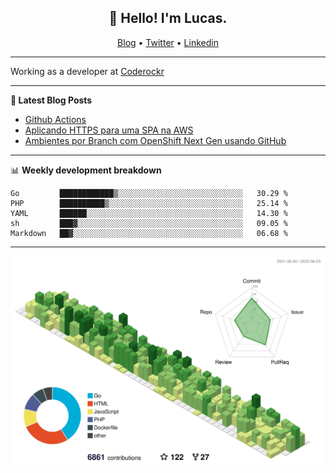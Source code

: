 <h2 align="center">👋 Hello! I'm Lucas.</h2>
<p align="center">
  <a href="https://www.lucassabreu.net.br/">Blog</a> •
  <a href="https://twitter.com/lucassabreu">Twitter</a> •
  <a href="https://www.linkedin.com/in/lucassantosabreu/">Linkedin</a>
</p>

---

Working as a developer at [Coderockr](https://github.com/Coderockr)

---

**📝 Latest Blog Posts**

<!-- BLOG-POST-LIST:START -->
- [Github Actions](https://www.lucassabreu.net.br/post/github-actions/)
- [Aplicando HTTPS para uma SPA na AWS](https://www.lucassabreu.net.br/post/aplicando-https-para-uma-spa-na-aws/)
- [Ambientes por Branch com OpenShift Next Gen usando GitHub](https://www.lucassabreu.net.br/post/ambientes-por-branch-com-openshift-next-gen-usando-github/)
<!-- BLOG-POST-LIST:END -->

---

📊 **Weekly development breakdown**
<!--START_SECTION:waka-->
```text
Go         ████████████▒░░░░░░░░░░░░░░░░░░░░░░░░░░░░   30.29 % 
PHP        ██████████▒░░░░░░░░░░░░░░░░░░░░░░░░░░░░░░   25.14 % 
YAML       ██████░░░░░░░░░░░░░░░░░░░░░░░░░░░░░░░░░░░   14.30 % 
sh         ███▓░░░░░░░░░░░░░░░░░░░░░░░░░░░░░░░░░░░░░   09.05 % 
Markdown   ██▓░░░░░░░░░░░░░░░░░░░░░░░░░░░░░░░░░░░░░░   06.68 % 
```
<!--END_SECTION:waka-->

---

![](./profile-3d-contrib/profile-green-animate.svg)
